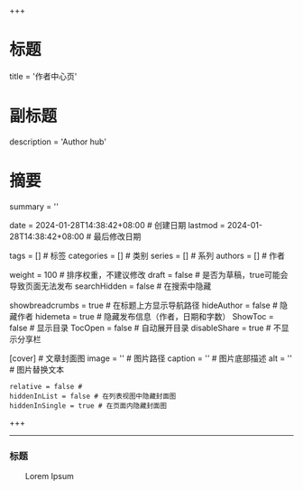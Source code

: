 +++
# 标题
title = '作者中心页'
# 副标题
description = 'Author hub'
# 摘要
summary = ''

date = 2024-01-28T14:38:42+08:00 # 创建日期
lastmod = 2024-01-28T14:38:42+08:00 # 最后修改日期

tags = [] # 标签
categories = [] # 类别
series = [] # 系列
authors = [] # 作者

weight = 100 # 排序权重，不建议修改
draft = false # 是否为草稿，true可能会导致页面无法发布
searchHidden =  false # 在搜索中隐藏

showbreadcrumbs = true # 在标题上方显示导航路径
hideAuthor = false # 隐藏作者
hidemeta = true # 隐藏发布信息（作者，日期和字数）
ShowToc = false  # 显示目录
TocOpen = false # 自动展开目录
disableShare = true # 不显示分享栏

[cover] # 文章封面图
    image = '' # 图片路径
    caption = '' # 图片底部描述
    alt = '' # 图片替换文本

    relative = false #
    hiddenInList = false # 在列表视图中隐藏封面图
    hiddenInSingle = true # 在页面内隐藏封面图
+++

----
### 标题

&emsp;&emsp;Lorem Ipsum